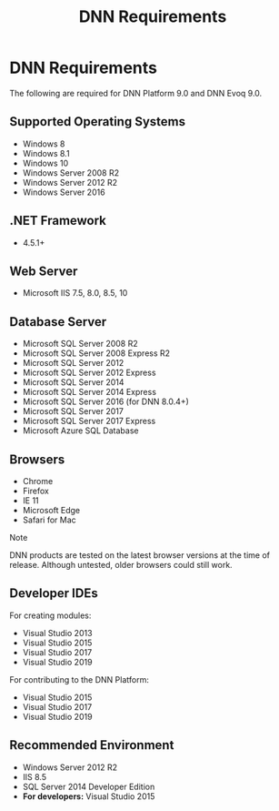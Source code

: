 ﻿---
uid: requirements
locale: en
title: DNN Requirements
dnnversion: 09.02.00
related-topics: install-extension,administrators-included-modules-overview,product-versions,dnn-overview,control-bar-to-persona-bar,persona-bar-by-role,providers,more-resources,set-up-dnn
---

# DNN Requirements

The following are required for DNN Platform 9.0 and DNN Evoq 9.0.

## Supported Operating Systems

*   Windows 8
*   Windows 8.1
*   Windows 10
*   Windows Server 2008 R2
*   Windows Server 2012 R2
*   Windows Server 2016

## .NET Framework

*   4.5.1+

## Web Server

*   Microsoft IIS 7.5, 8.0, 8.5, 10

## Database Server

*   Microsoft SQL Server 2008 R2
*   Microsoft SQL Server 2008 Express R2
*   Microsoft SQL Server 2012
*   Microsoft SQL Server 2012 Express
*   Microsoft SQL Server 2014
*   Microsoft SQL Server 2014 Express
*   Microsoft SQL Server 2016 (for DNN 8.0.4+)
*   Microsoft SQL Server 2017
*   Microsoft SQL Server 2017 Express
*   Microsoft Azure SQL Database

## Browsers

*   Chrome
*   Firefox
*   IE 11
*   Microsoft Edge
*   Safari for Mac

> [!Note]
> DNN products are tested on the latest browser versions at the time of release. Although untested, older browsers could still work.

## Developer IDEs

For creating modules:

*   Visual Studio 2013
*   Visual Studio 2015
*   Visual Studio 2017
*   Visual Studio 2019


For contributing to the DNN Platform:

*   Visual Studio 2015
*   Visual Studio 2017
*   Visual Studio 2019

## Recommended Environment

*   Windows Server 2012 R2
*   IIS 8.5
*   SQL Server 2014 Developer Edition
*   **For developers:** Visual Studio 2015
